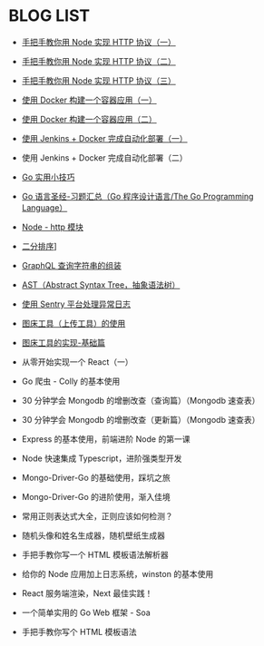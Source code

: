 # BLOG LIST

- [手把手教你用 Node 实现 HTTP 协议（一）](https://github.com/a1029563229/Blogs/tree/master/Introduction/http)

- [手把手教你用 Node 实现 HTTP 协议（二）](https://github.com/a1029563229/Blogs/tree/master/Introduction/http/README2.md)

- [手把手教你用 Node 实现 HTTP 协议（三）](https://github.com/a1029563229/Blogs/tree/master/Introduction/http/README3.md)

- [使用 Docker 构建一个容器应用（一）](https://github.com/a1029563229/Blogs/tree/master/Introduction/docker/image)

- [使用 Docker 构建一个容器应用（二）](https://github.com/a1029563229/Blogs/tree/master/Introduction/docker/image/README2.md)

- [使用 Jenkins + Docker 完成自动化部署（一）](https://github.com/a1029563229/Blogs/tree/master/Introduction/jenkins/README.md)

- 使用 Jenkins + Docker 完成自动化部署（二）

- [Go 实用小技巧](https://github.com/a1029563229/Blogs/tree/master/Introduction/go/skill/README.md)

- [Go 语言圣经-习题汇总（Go 程序设计语言/The Go Programming Language）](https://github.com/a1029563229/Blogs/tree/master/Introduction/go/The-Go-Programming-Practice/README.md)

- [Node - http 模块](https://github.com/a1029563229/Node-Source-Excerpt/tree/master/http)

- [二分排序](https://github.com/a1029563229/Blogs/tree/master/Introduction/algorithmic/division)]

- [GraphQL 查询字符串的组装](https://github.com/a1029563229/Blogs/tree/master/Introduction/graphql/graphql-query)

- [AST（Abstract Syntax Tree，抽象语法树）](https://github.com/a1029563229/Blogs/tree/master/Introduction/ast)

- [使用 Sentry 平台处理异常日志](https://github.com/a1029563229/Blogs/tree/master/Introduction/Sentry)

- [图床工具（上传工具）的使用](https://github.com/a1029563229/Blogs/tree/master/Plugins/Upload)

- [图床工具的实现-基础篇](https://github.com/a1029563229/Blogs/tree/master/Plugins/Upload/Source)

- 从零开始实现一个 React（一）

- Go 爬虫 - Colly 的基本使用

- 30 分钟学会 Mongodb 的增删改查（查询篇）（Mongodb 速查表）

- 30 分钟学会 Mongodb 的增删改查（更新篇）（Mongodb 速查表）

- Express 的基本使用，前端进阶 Node 的第一课

- Node 快速集成 Typescript，进阶强类型开发

- Mongo-Driver-Go 的基础使用，踩坑之旅

- Mongo-Driver-Go 的进阶使用，渐入佳境

- 常用正则表达式大全，正则应该如何检测？

- 随机头像和姓名生成器，随机壁纸生成器

- 手把手教你写一个 HTML 模板语法解析器

- 给你的 Node 应用加上日志系统，winston 的基本使用

- React 服务端渲染，Next 最佳实践！

- 一个简单实用的 Go Web 框架 - Soa

- 手把手教你写个 HTML 模板语法